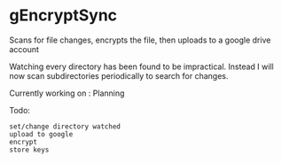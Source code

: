 # gEncryptSync
Scans for file changes, encrypts the file, then uploads to a google drive account

Watching every directory has been found to be impractical. Instead I will now scan subdirectories periodically to search for changes.

Currently working on :
Planning

Todo:
    
    set/change directory watched
    upload to google
    encrypt
    store keys
